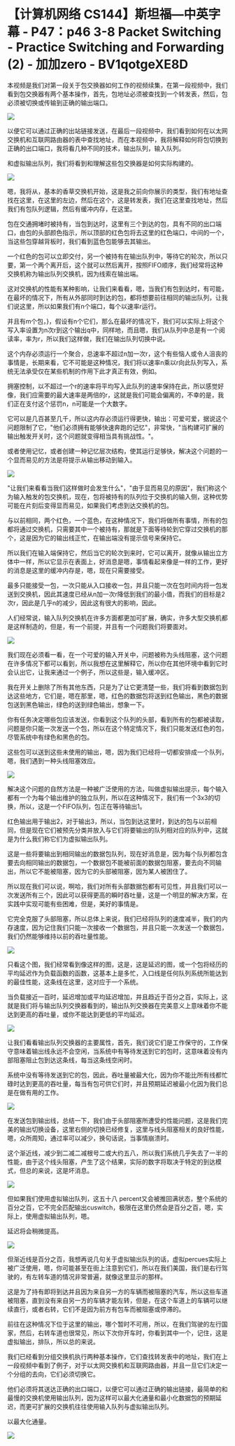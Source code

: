 # 【计算机网络 CS144】斯坦福—中英字幕 - P47：p46 3-8 Packet Switching - Practice Switching and Forwarding (2) - 加加zero - BV1qotgeXE8D

本视频是我们对第一段关于包交换器如何工作的视频续集，在第一段视频中，我们看到包交换器有两个基本操作，首先，包地址必须被查找到一个转发表，然后，包必须被切换或传输到正确的输出端口。



![](img/5b73bf4af177b89a0e6f14ee0515980f_1.png)

以便它可以通过正确的出站链接发送，在最后一段视频中，我们看到如何在以太网交换机和互联网路由器的表中查找地址，而在本视频中，我将解释如何将包切换到正确的出口端口，我将看几种不同的技术，输出队列，输入队列。

和虚拟输出队列，我们将看到和理解这些包交换器是如何实际构建的。

![](img/5b73bf4af177b89a0e6f14ee0515980f_3.png)

嗯，我将从，基本的香草交换机开始，这是我之前向你展示的类型，我们有地址查找在这里，在这里的左边，然后在这个，这是转发表，我们在这里查找地址，然后我们有包队列逻辑，然后有缓冲内存，在这里。

包在交通拥堵时被持有，当包到达时，这里有三个到达的包，具有不同的出口端口，由包的头部颜色指示，所以顶部的红色包将去这里的红色端口，中间的一个，当这些包穿越背板时，我们看到蓝色包能够去其输出。

一个红色的包可以立即交付，另一个被持有在输出队列中，等待它的轮次，所以只要，第一个两个离开后，这个就可以然后离开，按照FIFO顺序，我们经常将这种交换机称为输出队列交换机，因为线索在输出端。

这对交换机的性能有某种影响，让我们来看看，嗯，当我们有包到达时，有可能，在最坏的情况下，所有从外部同时到达的包，都将想要前往相同的输出队列，让我们说这里，所以如果我们有n个端口，每个以速率r运行。

并且有m个包，}，假设有n个它们，那么在最坏的情况下，我们可以实际上将这个写入率设置为n次r到这个输出q中，同样地，而且嗯，我们从队列中总是有一个阅读率，率为r，所以我们这样做，我们在输出队列切换中说。

这个内存必须运行一个聚合，总速率不超过n加一次r，这个有些恼人或令人沮丧的事情是，长期来看，它不可能是这种情况，我们将以速率n乘以r向此队列写入，系统无法承受仅在某些机制的作用下此才真正有效，例如。

拥塞控制，以不超过一个r的速率将平均写入此队列的速率保持在此，所以感觉好像，我们应需要的最大速率是两倍的r，这就是我们可能会偏离的，不幸的是，我们正在支付这个惩罚n，n可能是一个大数字。

它可以是几百甚至几千，所以这内存必须运行得更快，输出：可爱可爱，据说这个问题限制了它，"他们必须拥有能够快速奔跑的记忆"，非常快，"当构建可扩展的输出触发开关时，这个问题就变得相当具有挑战性。"。

或者使用记忆，或者创建一种记忆层次结构，使其运行足够快，解决这个问题的一个显而易见的方法是将提示从输出移动到输入。



![](img/5b73bf4af177b89a0e6f14ee0515980f_5.png)

"让我们来看看当我们这样做时会发生什么"，"由于显而易见的原因"，我们称这个为输入触发的包交换机，现在，包将被持有的队列位于交换机的输入侧，这种优势可能在片刻后变得显而易见，如果我们考虑到达交换机的包。

与以前相同，两个红色，一个蓝色，在这种情况下，我们将做所有事情，所有的包都将通过交换机，只需要其中一个被持有，那就是下面等待轮到它穿过交换机的那个，这是因为它的输出线正忙，在输出端没有提示信号来保持它。

所以我们在输入端保持它，然后当它的轮次到来时，它可以离开，就像从输出立方体中一样，所以它显示在表面上，好消息是嗯，事情看起来像是一样的工作，更好的消息是这里的缓冲内存是，嗯，现在只需要接受。

最多只能接受一包，一次只能从入口接收一包，并且只能一次在包时间内将一包发送到交换机，因此其速度已经从n加一次r降低到我们的最小值，而我们的目标是2次r，因此是几乎n的减少，因此这有很大的影响，因此。

人们经常说，输入队列交换机在许多方面都更加可扩展，确实，许多大型交换机都是这样制造的，但是，有一个前提，并且有一个问题我们将要面对。



![](img/5b73bf4af177b89a0e6f14ee0515980f_7.png)

我们现在必须看一看，在一个可爱的输入开关中，问题被称为头线阻塞，这个问题在许多情况下都可以看到，所以我想在这里解释它，所以你在其他环境中看到它时会认出它，让我来通过一个例子，所以这些是，输入缓冲区。

我在开关上删除了所有其他东西，只是为了让它更清楚一些，我们将看到数据包到达这些地方，它们是，嗯在那里，嗯，红色的数据包将送到红色输出，黑色的数据包送到黑色输出，绿色的送到绿色输出，想象一下。

你有任务决定哪些包应该发送，你看到这个队列的头部，看到所有的包都被读取，问题是你只能一次发送一个包，所以在这个特定情况下，我们只能发送红色的包，尽管系统中有绿色和黑色的包。

这些包可以送到这些未使用的输出，嗯，因为我们已经将一切都安排成一个队列，嗯，我们遇到一种头线阻塞效应。



![](img/5b73bf4af177b89a0e6f14ee0515980f_9.png)

解决这个问题的自然方法是一种被广泛使用的方法，叫做虚拟输出提示，每个输入都有一个为每个输出维护的独立队列，所以在这种情况下，我们有一个3x3的切换，所以，这是一个FIFO队列，包正在等待输出1。

红色输出用于输出2，对于输出3，所以，当包到达这里时，到达的包与以前相同，但是现在它们被预先分类并放入与它们将要输出的队列相对应的队列中，这就是为什么我们称它们为虚拟输出队列。

这是一些将要输出到相同输出的数据包队列，现在好消息是，因为每个队列都包含要去向相同输出的数据包，一个数据包不能被前面的数据包阻塞，要去向不同输出，所以它不能被阻塞，因为它的头部被阻塞，因为某人被困住了。

所以现在我们可以说，啊哈，我们对所有头部数据包都有可见性，并且我们可以一次发送所有三个，因此可以获得更高的瞬时吞吐量，这是一个明显的解决方案，在实践中实现可能有些困难，但是，美好的事情是。

它完全克服了头部阻塞，所以总体上来说，我们已经将队列的速度减半，我们的内存速度，因为记住我们只能一次接收一个数据包，并且只能一次发送一个数据包，我们仍然能够维持以前的吞吐量性能。



![](img/5b73bf4af177b89a0e6f14ee0515980f_11.png)

只看这个图，我们经常看到像这样的图，这是，这是延迟的图，或一个包将经历的平均延迟作为负载函数的函数，这基本上是多忙，入口线是任何队列系统所能达到的最佳性能，这条线在这里，这对应于一个系统。

当负载接近一百时，延迟增加或平均延迟增加，并且趋近于百分之百，实际上，这就是我们将与输出队列交换器看到的，输出队列交换器在完美意义上意味着你不能达到更高的吞吐量，或你不能达到更低的平均延迟。



![](img/5b73bf4af177b89a0e6f14ee0515980f_13.png)

让我们看看输出队列交换器的主要属性，首先，我们说它们是工作保守的，工作保守意味着输出线永远不会空闲，当系统中有等待发送到它的包时，这意味着没有内部阻塞阻止包到达这条线，每当这条线空闲时。

系统中没有等待发送到它的包，因此，吞吐量被最大化，因为你不能比所有线都忙碌时达到更高的吞吐量，每当有包可供它们时，并且预期延迟被最小化因为我们总是在做有用的工作。



![](img/5b73bf4af177b89a0e6f14ee0515980f_15.png)

在发送包到输出线，总结一下，我们由于头部阻塞所遭受的性能问题，这是我们完美的输出切换设备，这里右侧的切换已经修复，这里与线头阻塞相关的良好性能，嗯，众所周知，通过率可以减少，换句话说，当事情崩溃时。

这个渐近线，减少到二减二减根号二或大约五八，所以我们系统几乎失去了一半的性能，由于这个线头阻塞，产生了这个结果，实际的数字将取决于特定的到达模式，但总的来说，这是坏消息。



![](img/5b73bf4af177b89a0e6f14ee0515980f_17.png)

但如果我们使用虚拟输出队列，这五十八 percent又会被推回满状态，整个系统的百分之百，它不完全匹配输出cuswitch，极限在这里仍然会是百分之百，嗯，实际上，使用虚拟输出队列，嗯。

延迟将会稍微提高。

![](img/5b73bf4af177b89a0e6f14ee0515980f_19.png)

但渐近线是百分之百，我想再说几句关于虚拟输出队列的话，虚拟percues实际上被广泛使用，嗯，你可能甚至在街上注意到它们，所以在我们美国，我们是右行驾驶的，有左转车道的情况非常普遍，就像这里显示的那样。

这是为了持有即将到达并且因为来自另一方的车辆而被阻塞的汽车，所以这些车道被阻塞，直到没有来自另一方的车辆才能左转，但是，在这个车道上的车辆可以继续直行，或者右转，它们不是因为前方有包车而被阻塞或停滞的。

前往在这种情况下位于这里的输出，哪个暂时不可用，所以，在我们驾驶的左行国家，然后，右转车道也很常见，所以下次你开车时，你看到其中一个，记住，这是虚拟输出，排队，所以总的来说。

我们已经看到分组交换机执行两种基本操作，它们查找转发表中的地址，我们在上一段视频中看到了例子，对于以太网交换机和互联网路由器，并且一旦它们决定一个分组的去向，它们必须切换它。

他们必须将其送达正确的出口端口，以便它可以通过正确的输出链接，最简单的和最慢的交换机使用输出队列，因为这样可以最大化通量和最小化数据包的预期延迟，而更可扩展的交换机往往使用输入队列与虚拟输出队列。

以最大化通量。

![](img/5b73bf4af177b89a0e6f14ee0515980f_21.png)